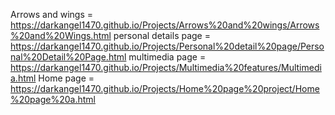 Arrows and wings = https://darkangel1470.github.io/Projects/Arrows%20and%20wings/Arrows%20and%20Wings.html
personal details page = https://darkangel1470.github.io/Projects/Personal%20detail%20page/Personal%20Detail%20Page.html
multimedia page = https://darkangel1470.github.io/Projects/Multimedia%20features/Multimedia.html
Home page = https://darkangel1470.github.io/Projects/Home%20page%20project/Home%20page%20a.html
